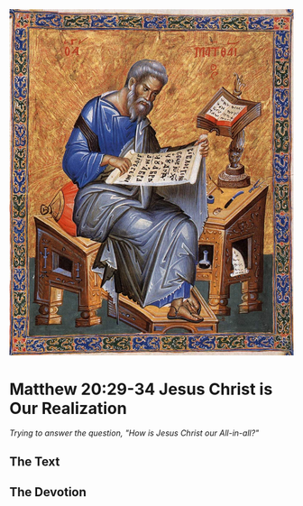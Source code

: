 <img class="intro-right" src="art-matthew.jpg">

# Matthew 20:29-34 Jesus Christ is Our Realization

*Trying to answer the question, "How is Jesus Christ our All-in-all?"*

## The Text

## The Devotion